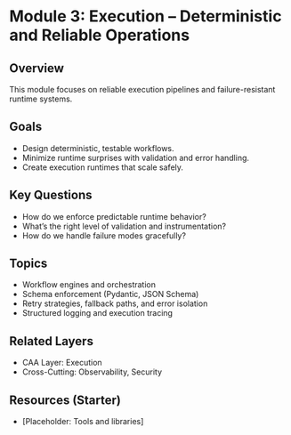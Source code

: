 # Module 3: Execution – Deterministic and Reliable Operations

## Overview
This module focuses on reliable execution pipelines and failure-resistant runtime systems.

## Goals
- Design deterministic, testable workflows.
- Minimize runtime surprises with validation and error handling.
- Create execution runtimes that scale safely.

## Key Questions
- How do we enforce predictable runtime behavior?
- What’s the right level of validation and instrumentation?
- How do we handle failure modes gracefully?

## Topics
- Workflow engines and orchestration
- Schema enforcement (Pydantic, JSON Schema)
- Retry strategies, fallback paths, and error isolation
- Structured logging and execution tracing

## Related Layers
- CAA Layer: Execution
- Cross-Cutting: Observability, Security

## Resources (Starter)
- [Placeholder: Tools and libraries]
